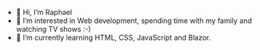 - 👋 Hi, I’m Raphael
- 👀 I’m interested in Web development, spending time with my family and watching TV shows :-)
- 🌱 I’m currently learning HTML, CSS, JavaScript and Blazor.

<!---
RaphaelHaMa/RaphaelHaMa is a ✨ special ✨ repository because its `README.md` (this file) appears on your GitHub profile.
You can click the Preview link to take a look at your changes.
--->
